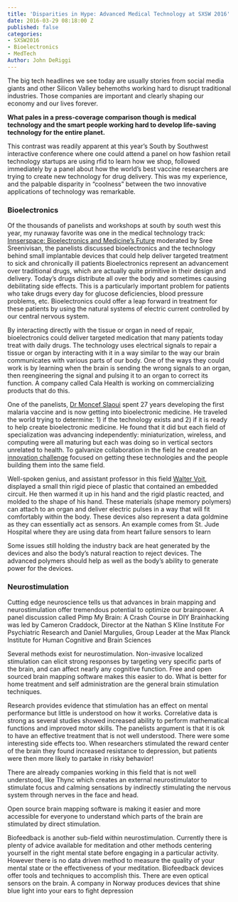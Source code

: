 ```yaml
---
title: 'Disparities in Hype: Advanced Medical Technology at SXSW 2016'
date: 2016-03-29 08:18:00 Z
published: false
categories:
- SXSW2016
- Bioelectronics
- MedTech
Author: John DeRiggi
---
```


The big tech headlines we see today are usually stories from social media giants and other Silicon Valley behemoths working hard to disrupt traditional industries. Those companies are important and clearly shaping our economy and our lives forever.
 
**What pales in a press-coverage comparison though is medical technology and the smart people working hard to develop life-saving technology for the entire planet.** 

This contrast was readily apparent at this year’s South by Southwest interactive conference where one could attend a panel on how fashion retail technology startups are using rfid to learn how we shop, followed immediately by a panel about how the world’s best vaccine researchers are trying to create new technology for drug delivery. This was my experience, and the palpable disparity in “coolness” between the two innovative applications of technology was remarkable. 

### Bioelectronics
Of the thousands of panelists and workshops at south by south west this year, my runaway favorite was one in the medical technology track: [Innserspace: Bioelectronics and Medicine’s Future](http://schedule.sxsw.com/2016/events/event_PP52190) moderated by Sree Sreenivisan, the panelists discussed bioelectronics and the technology behind small implantable devices that could help deliver targeted treatment to sick and chronically ill patients Bioelectronics represent an advancement over traditional drugs, which are actually quite primitive in their design and delivery. Today’s drugs distribute all over the body and sometimes causing debilitating side effects. This is a particularly important problem for patients who take drugs every day for glucose deficiencies, blood pressure problems, etc. Bioelectronics could offer a leap forward in treatment for these patients by using the natural systems of electric current controlled by our central nervous system.

By interacting directly with the tissue or organ in need of repair, bioelectronics could deliver targeted medication that many patients today treat with daily drugs. The technology uses electrical signals to repair a tissue or organ by interacting with it in a way similar to the way our brain communicates with various parts of our body. One of the ways they could work is by learning when the brain is sending the wrong signals to an organ, then reengineering the signal and pulsing it to an organ to correct its function. A company called Cala Health is working on commercializing products that do this. 

One of the panelists, [Dr Moncef Slaoui](http://www.gsk.com/en-gb/about-us/board-of-directors/dr-moncef-slaoui/) spent 27 years developing the first malaria vaccine and is now getting into bioelectronic medicine. He traveled the world trying to determine: 1) if the technology exists and 2) if it is ready to help create bioelectronic medicine. He found that it did but each field of specialization was advancing independently: miniaturization, wireless, and computing were all maturing but each was doing so in vertical sectors unrelated to health. To galvanize collaboration in the field he created an [innovation challenge](http://www.setpointmedical.com/files/Bioelectronics%20Innovation%20Fund%20Release%20Final%20Aug%208.pdf) focused on getting these technologies and the people building them into the same field. 

Well-spoken genius, and assistant professor in this field [Walter Voit](http://me.utdallas.edu/people/voit.html), displayed a small thin rigid piece of plastic that contained an embedded circuit. He then warmed it up in his hand and the rigid plastic reacted, and molded to the shape of his hand. These materials (shape memory polymers) can attach to an organ and deliver electric pulses in a way that will fit comfortably within the body.
These devices also represent a data goldmine as they can essentially act as sensors. An example comes from St. Jude Hospital where they are using data from heart failure sensors to learn 

Some issues still holding the industry back are heat generated by the devices and also the body’s natural reaction to reject devices. The advanced polymers should help as well as the body’s ability to generate power for the devices.

### Neurostimulation
Cutting edge neuroscience tells us that advances in brain mapping and neurostimulation offer tremendous potential to optimize our brainpower. A panel discussion called Pimp My Brain: A Crash Course in DIY Brainhacking was led by Cameron Craddock, Director at the Nathan S Kline Institute For Psychiatric Research and Daniel Margulies, Group Leader at the Max Planck Institute for Human Cognitive and Brain Sciences

Several methods exist for neurostimulation. Non-invasive localized stimulation can elicit strong responses by targeting very specific parts of the brain, and can affect nearly any cognitive function. Free and open sourced brain mapping software makes this easier to do. What is better for home treatment and self administration are the general brain stimulation techniques. 

Research provides evidence that stimulation has an effect on mental performance but little is understood on how it works. Correlative data is strong as several studies showed increased ability to perform mathematical functions and improved motor skills. The panelists argument is that it is ok to have an effective treatment that is not well understood. There were some interesting side effects too. When researchers stimulated the reward center of the brain they found increased resistance to depression, but patients were then more likely to partake in risky behavior!

There are already companies working in this field that is not well understood, like Thync which creates an external neurostimulator to stimulate focus and calming sensations by indirectly stimulating the nervous system through nerves in the face and head.

Open source brain mapping software is making it easier and more accessible for everyone to understand which parts of the brain are stimulated by direct stimulation. 
 
Biofeedback is another sub-field within neurostimulation. Currently there is plenty of advice available for meditation and other methods centering yourself in the right mental state before engaging in a particular activity. However there is no data driven method to measure the quality of your mental state or the effectiveness of your meditation. Biofeedback devices offer tools and techniques to accomplish this. 
There are even optical sensors on the brain. A company in Norway produces devices that shine blue light into your ears to fight depression